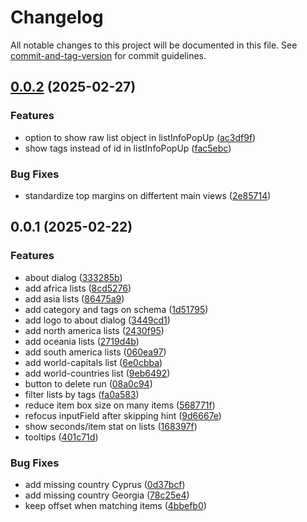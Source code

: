 # Changelog

All notable changes to this project will be documented in this file. See [commit-and-tag-version](https://github.com/absolute-version/commit-and-tag-version) for commit guidelines.

## [0.0.2](https://github.com/FjellOverflow/typem/compare/v0.0.1...v0.0.2) (2025-02-27)


### Features

* option to show raw list object in listInfoPopUp ([ac3df9f](https://github.com/FjellOverflow/typem/commit/ac3df9f27e7af120d48527ec00089357c6427953))
* show tags instead of id in listInfoPopUp ([fac5ebc](https://github.com/FjellOverflow/typem/commit/fac5ebc9f34d4733dfa0b09d1f9f7e17856d4cd7))


### Bug Fixes

* standardize top margins on differtent main views ([2e85714](https://github.com/FjellOverflow/typem/commit/2e857149ab0dcf005aa059c1623314f66d86c029))

## 0.0.1 (2025-02-22)


### Features

* about dialog ([333285b](https://github.com/FjellOverflow/typem/commit/333285bc4d7dac141cab79675ad693ce0e0eeb42))
* add africa lists ([8cd5276](https://github.com/FjellOverflow/typem/commit/8cd52767d354f86a7d4046ac6c2fb16dd7f88372))
* add asia lists ([86475a9](https://github.com/FjellOverflow/typem/commit/86475a92508ac86b24931a86fa1757288f25e947))
* add category and tags on schema ([1d51795](https://github.com/FjellOverflow/typem/commit/1d51795ad1b349682f55ea7925c5decb6290b404))
* add logo to about dialog ([3449cd1](https://github.com/FjellOverflow/typem/commit/3449cd1c9ef706c4cc83463bfa92852d02705ca6))
* add north america lists ([2430f95](https://github.com/FjellOverflow/typem/commit/2430f956c08698230b1c517082e5536a11334b5c))
* add oceania lists ([2719d4b](https://github.com/FjellOverflow/typem/commit/2719d4be7d37be094bafbcc74e65a251c87971dc))
* add south america lists ([060ea97](https://github.com/FjellOverflow/typem/commit/060ea9772cab27bcb9121be941c4a45296a02d66))
* add world-capitals list ([6e0cbba](https://github.com/FjellOverflow/typem/commit/6e0cbbabfbb1694d9f0ec8f74f15cfa557b7092b))
* add world-countries list ([9eb6492](https://github.com/FjellOverflow/typem/commit/9eb6492fd60d984fbf9af71a4e0a4f5025ea1965))
* button to delete run ([08a0c94](https://github.com/FjellOverflow/typem/commit/08a0c945eebbc4c43ea3ccbce28b1d463abd238d))
* filter lists by tags ([fa0a583](https://github.com/FjellOverflow/typem/commit/fa0a583dee532da565fa58ddbc09384ffde296f3))
* reduce item box size on many items ([568771f](https://github.com/FjellOverflow/typem/commit/568771fc81823e0c566ddf825f0856e227400ee5))
* refocus inputField after skipping hint ([9d6667e](https://github.com/FjellOverflow/typem/commit/9d6667e992f8ab7b6e58e002c9dfbaef8fa9cee5))
* show seconds/item stat on lists ([168397f](https://github.com/FjellOverflow/typem/commit/168397f24861815fcf10e0f723e90d77f6ad1302))
* tooltips ([401c71d](https://github.com/FjellOverflow/typem/commit/401c71d7d41a371063c93861ae2918787b46019e))


### Bug Fixes

* add missing country Cyprus ([0d37bcf](https://github.com/FjellOverflow/typem/commit/0d37bcfdebf597fa6c9992b6280fca00c9981b3a))
* add missing country Georgia ([78c25e4](https://github.com/FjellOverflow/typem/commit/78c25e45cc9ea2363f2bc7c6d34522776d47f42f))
* keep offset when matching items ([4bbefb0](https://github.com/FjellOverflow/typem/commit/4bbefb0eae437a9c2a02594bc7e3a87715460a20))
